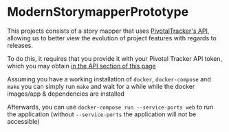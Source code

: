 # ModernStorymapperPrototype



This projects consists of a story mapper that uses [PivotalTracker's API](https://www.pivotaltracker.com/help/api/rest/v5), allowing us to better view the evolution of project features with regards to releases.

To do this, it requires that you provide it with your Pivotal Tracker API token, which you may obtain [in the API section of this page](https://www.pivotaltracker.com/profile)

Assuming you have a working installation of `docker`, `docker-compose` and `make` you can simply run `make` and wait for a while while the docker images/app & dependencies are installed

Afterwards, you can use `docker-compose run --service-ports web` to run the application (without `--service-ports` the application will not be accessible)

